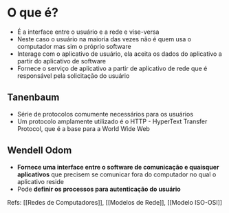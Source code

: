 # O que é?

- É a interface entre o usuário e a rede e vise-versa
- Neste caso o usuário na maioria das vezes não é quem usa o computador mas sim o próprio software
- Interage com o aplicativo de usuário, ela aceita os dados do aplicativo a partir do aplicativo de software
- Fornece o serviço de aplicativo a partir de aplicativo de rede que é responsável pela solicitação do usuário
## Tanenbaum

- Série de protocolos comumente necessários para os usuários
- Um protocolo amplamente utilizado é o HTTP - HyperText Transfer Protocol, que é a base para a World Wide Web

## Wendell Odom

- **Fornece uma interface entre o software de comunicação e quaisquer aplicativos** que precisem se comunicar fora do computador no qual o aplicativo reside
- Pode **definir os processos para autenticação do usuário**

Refs: [[Redes de Computadores]], [[Modelos de Rede]], [[Modelo ISO-OSI]]